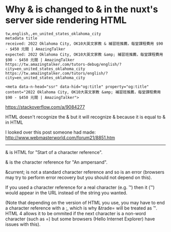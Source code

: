 # Why & is changed to &amp; in the nuxt's server side rendering HTML

```
tw,english,,en_united_states_oklahoma_city
metadata title
received: 2022 Oklahoma City, OK10大英文家教 & 補習班推薦，每堂課程費用 $90 - $450 元間 | AmazingTalker
expected: 2022 Oklahoma City, OK10大英文家教 &amp; 補習班推薦，每堂課程費用 $90 - $450 元間 | AmazingTalker
https://tw.amazingtalker.com/tutors-debug/english/?city=en_united_states_oklahoma_city
https://tw.amazingtalker.com/tutors/english/?city=en_united_states_oklahoma_city

<meta data-n-head="ssr" data-hid="og:title" property="og:title" content="2022 Oklahoma City, OK10大英文家教 &amp; 補習班推薦，每堂課程費用 $90 - $450 元間 | AmazingTalker">
```

https://stackoverflow.com/a/9084277

HTML doesn't recognize the & but it will recognize &amp; because it is equal to & in HTML

I looked over this post someone had made: http://www.webmasterworld.com/forum21/8851.htm

---

& is HTML for "Start of a character reference".

&amp; is the character reference for "An ampersand".

&current; is not a standard character reference and so is an error (browsers may try to perform error recovery but you should not depend on this).

If you used a character reference for a real character (e.g. &trade;) then it (™) would appear in the URL instead of the string you wanted.

(Note that depending on the version of HTML you use, you may have to end a character reference with a ;, which is why &trade= will be treated as ™. HTML 4 allows it to be ommited if the next character is a non-word character (such as =) but some browsers (Hello Internet Explorer) have issues with this).
